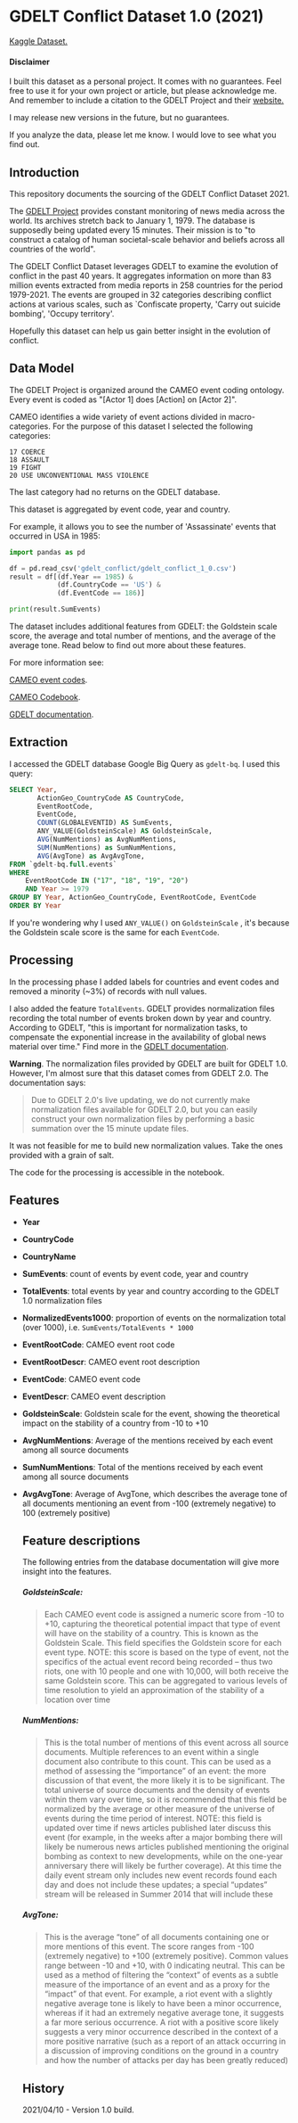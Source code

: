 # GDELT Conflict Dataset 1.0 (2021)

[Kaggle Dataset.](https://www.kaggle.com/vladproex/gdelt-conflict-dataset-10)

#### Disclaimer

I built this dataset as a personal project. It comes with no guarantees. Feel free to use it for your own project or article, but please acknowledge me. And remember to include a citation to the GDELT Project and their [website.](https://www.gdeltproject.org/)

I may release new versions in the future, but no guarantees.

If you analyze the data, please let me know. I would love to see what you find out.  

## Introduction

This repository documents the sourcing of the GDELT Conflict Dataset 2021. 

The [GDELT Project](https://www.gdeltproject.org/) provides constant monitoring of news media across the world. Its archives stretch back to January 1, 1979. The database is supposedly being updated every 15 minutes. Their mission is to "to construct a catalog of human societal-scale behavior and beliefs across all countries of the world".

The GDELT Conflict Dataset leverages GDELT to examine the evolution of conflict in the past 40 years. It aggregates information on more than 83 million events extracted from media reports in 258 countries for the period 1979-2021. The events are grouped in 32 categories describing conflict actions at various scales, such as `Confiscate property, 'Carry out suicide bombing', 'Occupy territory'.

Hopefully this dataset can help us gain better insight in the evolution of conflict. 

## Data Model

The GDELT Project is organized around the CAMEO event coding ontology. Every event is coded as "[Actor 1] does [Action] on [Actor 2]". 

CAMEO identifies a wide variety of event actions divided in macro-categories. For the purpose of this dataset I selected the following categories:

```
17 COERCE
18 ASSAULT
19 FIGHT
20 USE UNCONVENTIONAL MASS VIOLENCE
```

The last category had no returns on the GDELT database. 

This dataset is aggregated by event code, year and country. 

For example, it allows you to see the number of 'Assassinate' events that occurred in USA in 1985:

```python
import pandas as pd

df = pd.read_csv('gdelt_conflict/gdelt_conflict_1_0.csv')
result = df[(df.Year == 1985) &
            (df.CountryCode == 'US') &
            (df.EventCode == 186)]

print(result.SumEvents) 
```

The dataset includes additional features from GDELT: the Goldstein scale score, the average and total number of mentions, and the average of the average tone. Read below to find out more about these features.

For more information see:

[CAMEO event codes](https://www.gdeltproject.org/data/lookups/CAMEO.eventcodes.txt).

[CAMEO Codebook](http://data.gdeltproject.org/documentation/CAMEO.Manual.1.1b3.pdf).

[GDELT documentation](https://www.gdeltproject.org/data.html#documentation).

## Extraction

I accessed the GDELT database Google Big Query as `gdelt-bq`. I used this query:

```sql
SELECT Year, 
	   ActionGeo_CountryCode AS CountryCode,
	   EventRootCode,
	   EventCode,
	   COUNT(GLOBALEVENTID) AS SumEvents,
	   ANY_VALUE(GoldsteinScale) AS GoldsteinScale,
	   AVG(NumMentions) as AvgNumMentions,
	   SUM(NumMentions) as SumNumMentions,
	   AVG(AvgTone) as AvgAvgTone,
FROM `gdelt-bq.full.events`
WHERE 
	EventRootCode IN ("17", "18", "19", "20") 
	AND Year >= 1979
GROUP BY Year, ActionGeo_CountryCode, EventRootCode, EventCode
ORDER BY Year
```

If you're wondering why I used `ANY_VALUE()` on `GoldsteinScale` , it's because the Goldstein scale score is the same for each `EventCode`. 

## Processing

In the processing phase I added labels for countries and event codes and removed a minority (~3%) of records with null values. 

I also added the feature `TotalEvents`. GDELT provides normalization files recording the total number of events broken down by year and country. According to GDELT, "this is important for normalization tasks, to compensate the exponential increase in the availability of global news material over time." Find more in the [GDELT documentation](https://www.gdeltproject.org/data.html#documentation).

**Warning**. The normalization files provided by GDELT are built for GDELT 1.0. However, I'm almost sure that this dataset comes from GDELT 2.0. The documentation says: 

> Due to GDELT 2.0's live updating, we do not currently make normalization files available for GDELT 2.0, but you can easily construct your own normalization files by performing a basic summation over the 15 minute update files.

It was not feasible for me to build new normalization values. Take the ones provided with a grain of salt. 

The code for the processing is accessible in the notebook. 

## Features

* **Year**

* **CountryCode**

* **CountryName**

* **SumEvents**: count of events by event code, year and country

* **TotalEvents**: total events by year and country according to the GDELT 1.0 normalization files

* **NormalizedEvents1000**: proportion of events on the normalization total (over 1000), i.e. `SumEvents/TotalEvents * 1000`

* **EventRootCode**: CAMEO event root code 

* **EventRootDescr**: CAMEO event root description

* **EventCode**: CAMEO event code

* **EventDescr**: CAMEO event description

* **GoldsteinScale**: Goldstein scale for the event, showing the theoretical impact on the stability of a country from -10 to +10

* **AvgNumMentions**:  Average of the mentions received by each event among all source documents

* **SumNumMentions**: Total of the mentions received by each event among all source documents

* **AvgAvgTone**: Average of AvgTone, which describes the average tone of all documents mentioning an event from -100 (extremely negative) to 100 (extremely positive)

  ## Feature descriptions

  The following entries from the database documentation will give more insight into the features. 

  ##### GoldsteinScale:

  > Each CAMEO event code is assigned a numeric score from -10 to +10, capturing the theoretical potential impact that type of event will have on the stability of a country. This is known as the Goldstein Scale. This field specifies the Goldstein score for each event type. NOTE: this score is based on the type of event, not the specifics of the actual event record being recorded – thus two riots, one with 10 people and one with 10,000, will both receive the same Goldstein score. This can be aggregated to various levels of time resolution to yield an approximation of the stability of a location over time

  ##### NumMentions:

  > This is the total number of mentions of this event across all source documents. Multiple references to an event within a single document also contribute to this count. This can be used as a method of assessing the “importance” of an event: the more discussion of that event, the more likely it is to be significant. The total universe of source documents and the density of events within them vary over time, so it is recommended that this field be normalized by the average or other measure of the universe of events during the time period of interest. NOTE: this field is updated over time if news articles published later discuss this event (for example, in the weeks after a major bombing there will likely be numerous news articles published mentioning the original bombing as context to new developments, while on the one-year anniversary there will likely be further coverage). At this time the daily event stream only includes new event records found each day and does not include these updates; a special “updates” stream will be released in Summer 2014 that will include these

  ##### AvgTone:

  > This is the average “tone” of all documents containing one or more mentions of this event. The score ranges from -100 (extremely negative) to +100 (extremely positive). Common values range between -10 and +10, with 0 indicating neutral. This can be used as a method of filtering the “context” of events as a subtle measure of the importance of an event and as a proxy for the “impact” of that event. For example, a riot event with a slightly negative average tone is likely to have been a minor occurrence, whereas if it had an extremely negative average tone, it suggests a far more serious occurrence. A riot with a positive score likely suggests a very minor occurrence described in the context of a more positive narrative (such as a report of an attack occurring in a discussion of improving conditions on the ground in a country and how the number of attacks per day has been greatly reduced)

  

  ## History 

  2021/04/10 - Version 1.0 build.